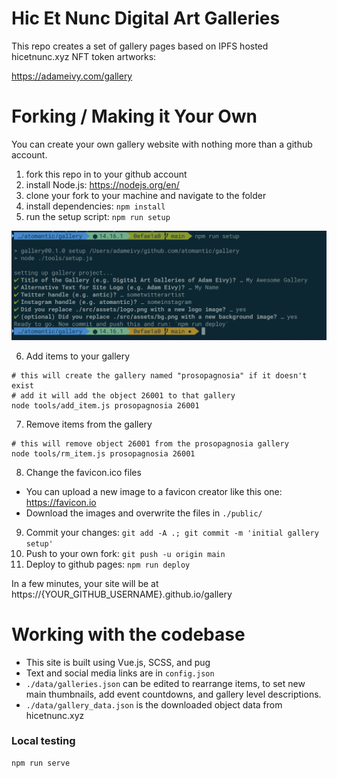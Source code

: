 # Hic Et Nunc Digital Art Galleries

This repo creates a set of gallery pages based on IPFS hosted hicetnunc.xyz NFT token artworks:

https://adameivy.com/gallery

# Forking / Making it Your Own

You can create your own gallery website with nothing more than a github account.

1. fork this repo in to your github account
2. install Node.js: https://nodejs.org/en/
3. clone your fork to your machine and navigate to the folder
4. install dependencies: `npm install`
5. run the setup script: `npm run setup`

![setup](docs/setup.png)

6. Add items to your gallery

```
# this will create the gallery named "prosopagnosia" if it doesn't exist
# add it will add the object 26001 to that gallery
node tools/add_item.js prosopagnosia 26001
```

7. Remove items from the gallery

```
# this will remove object 26001 from the prosopagnosia gallery
node tools/rm_item.js prosopagnosia 26001
```

8. Change the favicon.ico files

- You can upload a new image to a favicon creator like this one: https://favicon.io
- Download the images and overwrite the files in `./public/`

9. Commit your changes: `git add -A .; git commit -m 'initial gallery setup'`
10. Push to your own fork: `git push -u origin main`
11. Deploy to github pages: `npm run deploy`

In a few minutes, your site will be at https://{YOUR_GITHUB_USERNAME}.github.io/gallery

# Working with the codebase

- This site is built using Vue.js, SCSS, and pug
- Text and social media links are in `config.json`
- `./data/galleries.json` can be edited to rearrange items, to set new main thumbnails, add event countdowns, and gallery level descriptions.
- `./data/gallery_data.json` is the downloaded object data from hicetnunc.xyz

### Local testing

```
npm run serve
```
